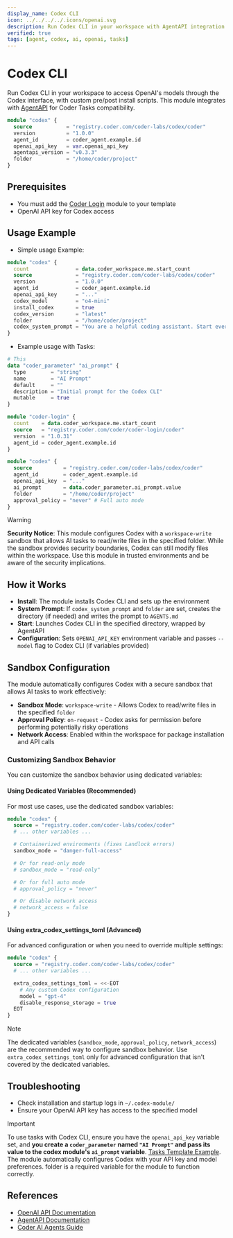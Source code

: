 ```yaml
---
display_name: Codex CLI
icon: ../../../../.icons/openai.svg
description: Run Codex CLI in your workspace with AgentAPI integration
verified: true
tags: [agent, codex, ai, openai, tasks]
---
```


# Codex CLI

Run Codex CLI in your workspace to access OpenAI's models through the Codex interface, with custom pre/post install scripts. This module integrates with [AgentAPI](https://github.com/coder/agentapi) for Coder Tasks compatibility.

```tf
module "codex" {
  source           = "registry.coder.com/coder-labs/codex/coder"
  version          = "1.0.0"
  agent_id         = coder_agent.example.id
  openai_api_key   = var.openai_api_key
  agentapi_version = "v0.3.3"
  folder           = "/home/coder/project"
}
```

## Prerequisites

- You must add the [Coder Login](https://registry.coder.com/modules/coder/coder-login) module to your template
- OpenAI API key for Codex access

## Usage Example

- Simple usage Example:

```tf
module "codex" {
  count               = data.coder_workspace.me.start_count
  source              = "registry.coder.com/coder-labs/codex/coder"
  version             = "1.0.0"
  agent_id            = coder_agent.example.id
  openai_api_key      = "..."
  codex_model         = "o4-mini"
  install_codex       = true
  codex_version       = "latest"
  folder              = "/home/coder/project"
  codex_system_prompt = "You are a helpful coding assistant. Start every response with `Codex says:`"
}
```

- Example usage with Tasks:

```tf
# This
data "coder_parameter" "ai_prompt" {
  type        = "string"
  name        = "AI Prompt"
  default     = ""
  description = "Initial prompt for the Codex CLI"
  mutable     = true
}

module "coder-login" {
  count    = data.coder_workspace.me.start_count
  source   = "registry.coder.com/coder/coder-login/coder"
  version  = "1.0.31"
  agent_id = coder_agent.example.id
}

module "codex" {
  source          = "registry.coder.com/coder-labs/codex/coder"
  agent_id        = coder_agent.example.id
  openai_api_key  = "..."
  ai_prompt       = data.coder_parameter.ai_prompt.value
  folder          = "/home/coder/project"
  approval_policy = "never" # Full auto mode
}
```

> [!WARNING]
> **Security Notice**: This module configures Codex with a `workspace-write` sandbox that allows AI tasks to read/write files in the specified folder. While the sandbox provides security boundaries, Codex can still modify files within the workspace. Use this module in trusted environments and be aware of the security implications.

## How it Works

- **Install**: The module installs Codex CLI and sets up the environment
- **System Prompt**: If `codex_system_prompt` and `folder` are set, creates the directory (if needed) and writes the prompt to `AGENTS.md`
- **Start**: Launches Codex CLI in the specified directory, wrapped by AgentAPI
- **Configuration**: Sets `OPENAI_API_KEY` environment variable and passes `--model` flag to Codex CLI (if variables provided)

## Sandbox Configuration

The module automatically configures Codex with a secure sandbox that allows AI tasks to work effectively:

- **Sandbox Mode**: `workspace-write` - Allows Codex to read/write files in the specified `folder`
- **Approval Policy**: `on-request` - Codex asks for permission before performing potentially risky operations
- **Network Access**: Enabled within the workspace for package installation and API calls

### Customizing Sandbox Behavior

You can customize the sandbox behavior using dedicated variables:

#### **Using Dedicated Variables (Recommended)**

For most use cases, use the dedicated sandbox variables:

```tf
module "codex" {
  source = "registry.coder.com/coder-labs/codex/coder"
  # ... other variables ...

  # Containerized environments (fixes Landlock errors)
  sandbox_mode = "danger-full-access"

  # Or for read-only mode
  # sandbox_mode = "read-only"

  # Or for full auto mode
  # approval_policy = "never"

  # Or disable network access
  # network_access = false
}
```

#### **Using extra_codex_settings_toml (Advanced)**

For advanced configuration or when you need to override multiple settings:

```tf
module "codex" {
  source = "registry.coder.com/coder-labs/codex/coder"
  # ... other variables ...

  extra_codex_settings_toml = <<-EOT
    # Any custom Codex configuration
    model = "gpt-4"
    disable_response_storage = true
  EOT
}
```

> [!NOTE]
> The dedicated variables (`sandbox_mode`, `approval_policy`, `network_access`) are the recommended way to configure sandbox behavior. Use `extra_codex_settings_toml` only for advanced configuration that isn't covered by the dedicated variables.

## Troubleshooting

- Check installation and startup logs in `~/.codex-module/`
- Ensure your OpenAI API key has access to the specified model

> [!IMPORTANT]
> To use tasks with Codex CLI, ensure you have the `openai_api_key` variable set, and **you create a `coder_parameter` named `"AI Prompt"` and pass its value to the codex module's `ai_prompt` variable**. [Tasks Template Example](https://registry.coder.com/templates/coder-labs/tasks-docker).
> The module automatically configures Codex with your API key and model preferences.
> folder is a required variable for the module to function correctly.

## References

- [OpenAI API Documentation](https://platform.openai.com/docs)
- [AgentAPI Documentation](https://github.com/coder/agentapi)
- [Coder AI Agents Guide](https://coder.com/docs/tutorials/ai-agents)

